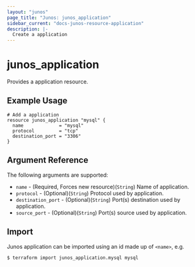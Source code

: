 ```yaml
---
layout: "junos"
page_title: "Junos: junos_application"
sidebar_current: "docs-junos-resource-application"
description: |-
  Create a application
---
```


# junos_application

Provides a application resource.

## Example Usage

```hcl
# Add a application
resource junos_application "mysql" {
  name             = "mysql"
  protocol         = "tcp"
  destination_port = "3306"
}
```

## Argument Reference

The following arguments are supported:

* `name` - (Required, Forces new resource)(`String`) Name of application.
* `protocol` - (Optional)(`String`) Protocol used by application.
* `destination_port` - (Optional)(`String`) Port(s) destination used by application.
* `source_port` - (Optional)(`String`) Port(s) source used by application.

## Import

Junos application can be imported using an id made up of `<name>`, e.g.

```
$ terraform import junos_application.mysql mysql
```
